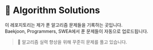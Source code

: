 # 🧩 Algorithm Solutions

이 레포지토리는 제가 푼 알고리즘 문제들을 기록하는 곳입니다.  
Baekjoon, Programmers, SWEA에서 푼 문제들이 자동으로 업로드됩니다.

> 🚀 알고리즘 실력 향상을 위해 꾸준히 문제를 풀고 있습니다.
